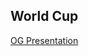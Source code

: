 ## World Cup
[OG Presentation](https://docs.google.com/presentation/d/1HI-bEel5kDQP-WAW3oh3Iawz3AlBwCpYtr5uqWoQJjQ/edit?usp=sharing)

